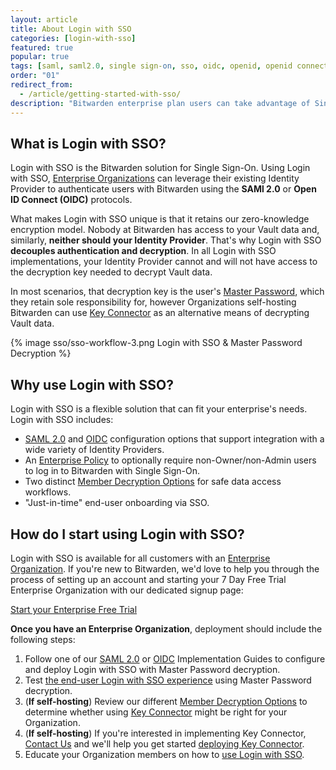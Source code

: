 ```yaml
---
layout: article
title: About Login with SSO
categories: [login-with-sso]
featured: true
popular: true
tags: [saml, saml2.0, single sign-on, sso, oidc, openid, openid connect, idp, identity provider]
order: "01"
redirect_from:
  - /article/getting-started-with-sso/
description: "Bitwarden enterprise plan users can take advantage of Single Sign On (SSO). Find out more about Login with SSO and how it works with Bitwarden in this useful article."
---
```


## What is Login with SSO?

Login with SSO is the Bitwarden solution for Single Sign-On. Using Login with SSO, [Enterprise Organizations]({{site.baseurl}}/article/about-organizations/#types-of-organizations) can leverage their existing Identity Provider to authenticate users with Bitwarden using the **SAMl 2.0** or **Open ID Connect (OIDC)** protocols.

What makes Login with SSO unique is that it retains our zero-knowledge encryption model. Nobody at Bitwarden has access to your Vault data and, similarly, **neither should your Identity Provider**. That's why Login with SSO **decouples authentication and decryption**. In all Login with SSO implementations, your Identity Provider cannot and will not have access to the decryption key needed to decrypt Vault data.

In most scenarios, that decryption key is the user's [Master Password]({{site.baseurl}}/article/master-password/), which they retain sole responsibility for, however Organizations self-hosting Bitwarden can use [Key Connector]({{site.baseurl}}/article/about-key-connector/) as an alternative means of decrypting Vault data.

{% image sso/sso-workflow-3.png Login with SSO & Master Password Decryption %}

## Why use Login with SSO?

Login with SSO is a flexible solution that can fit your enterprise's needs. Login with SSO includes:

- [SAML 2.0]({{site.baseurl}}/article/configure-sso-saml/) and [OIDC]({{site.baseurl}}/article/configure-sso-oidc/) configuration options that support integration with a wide variety of Identity Providers.
- An [Enterprise Policy]({{site.baseurl}}/article/policies/#single-sign-on-authentication) to optionally require non-Owner/non-Admin users to log in to Bitwarden with Single Sign-On.
- Two distinct [Member Decryption Options]({{site.baseurl}}/article/sso-decryption-options/) for safe data access workflows.
- "Just-in-time" end-user onboarding via SSO.


## How do I start using Login with SSO?

Login with SSO is available for all customers with an [Enterprise Organization]({{site.baseurl}}/article/about-bitwarden-plans/#enterprise-organizations). If you're new to Bitwarden, we'd love to help you through the process of setting up an account and starting your 7 Day Free Trial Enterprise Organization with our dedicated signup page:

<a role="button" class="btn btn-primary" href="https://vault.bitwarden.com/#/register?org=enterprise">Start your Enterprise Free Trial</a>

**Once you have an Enterprise Organization**, deployment should include the following steps:

1. Follow one of our [SAML 2.0]({{site.baseurl}}/article/configure-sso-saml/) or [OIDC]({{site.baseurl}}/article/configure-sso-oidc/) Implementation Guides to configure and deploy Login with SSO with Master Password decryption.
2. Test [the end-user Login with SSO experience]({{site.baseurl}}/article/using-sso/) using Master Password decryption.
3. (**If self-hosting**) Review our different [Member Decryption Options]({{site.baseurl}}/article/sso-decryption-options/) to determine whether using [Key Connector]({{site.baseurl}}/article/about-key-connector/) might be right for your Organization.
4. (**If self-hosting**) If you're interested in implementing Key Connector, [Contact Us](https://bitwarden.com/contact/) and we'll help you get started [deploying Key Connector]({{site.baseurl}}/article/deploy-key-connector/).
5. Educate your Organization members on how to [use Login with SSO]({{site.baseurl}}/article/using-sso/).
